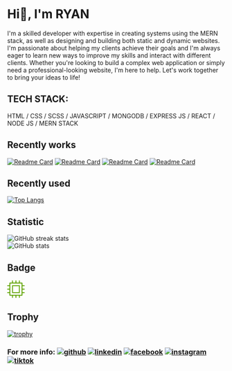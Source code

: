 # Hi👋, I'm RYAN
I'm a skilled developer with expertise in creating systems using the MERN stack, as well as designing and building both static and dynamic websites. I'm passionate about helping my clients achieve their goals and I'm always eager to learn new ways to improve my skills and interact with different clients. Whether you're looking to build a complex web application or simply need a professional-looking website, I'm here to help. Let's work together to bring your ideas to life!

## TECH STACK: 
HTML / CSS / SCSS / JAVASCRIPT / MONGODB / EXPRESS JS / REACT / NODE JS / MERN STACK

## Recently works
[![Readme Card](https://github-readme-stats.vercel.app/api/pin/?username=nayr0531&repo=Generate-password)]([https://github.com/nayr0531/Generate-password](https://github.com/nayr0531/Generate-password))
[![Readme Card](https://github-readme-stats.vercel.app/api/pin/?username=nayr0531&repo=spense-solution)]([https://github.com/nayr0531/spense-solution](https://github.com/nayr0531/spense-solution))
[![Readme Card](https://github-readme-stats.vercel.app/api/pin/?username=nayr0531&repo=Chirp-solution)]([https://github.com/nayr0531/Chirp-solution](https://github.com/nayr0531/Chirp-solution))
[![Readme Card](https://github-readme-stats.vercel.app/api/pin/?username=nayr0531&repo=Inslogo)]([https://github.com/nayr0531/Inslogo](https://github.com/nayr0531/Inslogo))

## Recently used
[![Top Langs](https://github-readme-stats.vercel.app/api/top-langs/?username=nayr0531)](https://github.com/anuraghazra/github-readme-stats)

## Statistic
![GitHub streak stats](https://streak-stats.demolab.com/?user=nayr0531)  
![GitHub stats](https://github-readme-stats.vercel.app/api?username=nayr0531&show_icons=true&count_private=true) 

## Badge
<a href='https://docs.github.com/en/developers'><img src='https://raw.githubusercontent.com/acervenky/animated-github-badges/master/assets/devbadge.gif' width='40' height='40'></a>
## Trophy
[![trophy](https://github-profile-trophy.vercel.app/?username=nayr0531)](https://github.com/ryo-ma/github-profile-trophy)

### For more info: [<img src='https://cdn.jsdelivr.net/npm/simple-icons@3.0.1/icons/github.svg' alt='github' height='20'>](https://github.com/nayr0531)  [<img src='https://cdn.jsdelivr.net/npm/simple-icons@3.0.1/icons/linkedin.svg' alt='linkedin' height='20'>](https://www.linkedin.com/in/https://www.linkedin.com/in/ryan-cordial-122236226//)  [<img src='https://cdn.jsdelivr.net/npm/simple-icons@3.0.1/icons/facebook.svg' alt='facebook' height='20'>](https://www.facebook.com/https://www.facebook.com/laidroc121)  [<img src='https://cdn.jsdelivr.net/npm/simple-icons@3.0.1/icons/instagram.svg' alt='instagram' height='20'>](https://www.instagram.com/https://www.instagram.com/ryannn0531//)  [<img src='https://cdn.jsdelivr.net/npm/simple-icons@3.0.1/icons/tiktok.svg' alt='tiktok' height='20'>](https://www.tiktok.com/@ryancordial31)  
